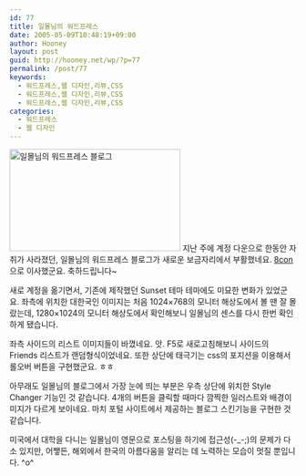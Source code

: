 ```yaml
---
id: 77
title: 일몰님의 워드프레스
date: 2005-05-09T10:48:19+09:00
author: Hooney
layout: post
guid: http://hooney.net/wp/?p=77
permalink: /post/77
keywords:
  - 워드프레스,웹 디자인,리뷰,CSS
  - 워드프레스,웹 디자인,리뷰,CSS
  - 워드프레스,웹 디자인,리뷰,CSS
categories:
  - 워드프레스
  - 웹 디자인
---
```

[<img src="/files/img/2005-05/_ilmol-wp-blog.gif" width="300" height="179" alt="일몰님의 워드프레스 블로그" />](http://ilmol.com/blog/) 지난 주에 계정 다운으로 한동안 자취가 사라졌던, 일몰님의 워드프레스 블로그가 새로운 보금자리에서 부활했네요. [8con](http://8con.net/)으로 이사했군요. 축하드립니다~

새로 계정을 옮기면서, 기존에 제작했던 Sunset 테마 테마에도 미묘한 변화가 있었군요. 좌측에 위치한 대한국인 이미지는 처음 1024&#215;768의 모니터 해상도에서 볼 땐 잘 몰랐는데, 1280&#215;1024의 모니터 해상도에서 확인해보니 일몰님의 센스를 다시 한번 확인하게 됐습니다. 

좌측 사이드의 리스트 이미지들이 바꼈네요. 앗. F5로 새로고침해보니 사이드의 Friends 리스트가 랜덤형식이었네요. 또한 상단에 태극기는 css의 포지션을 이용해서 롤오버 버튼을 구현했군요. ㅎㅎ

아무래도 일몰님의 블로그에서 가장 눈에 띄는 부분은 우측 상단에 위치한 Style Changer 기능인 것 같습니다. 4개의 버튼을 클릭할 때마다 깜찍한 일러스트와 배경이미지가 다르게 보이네요. 마치 포털 사이트에서 제공하는 블로그 스킨기능을 구현한 것 같습니다.

미국에서 대학을 다니는 일몰님이 영문으로 포스팅을 하기에 접근성(-_-;)의 문제가 다소 있지만, 어쨓든, 해외에서 한국의 아름다움을 알리는 데 노력하는 모습이 멋질 뿐입니다. ^o^